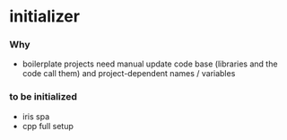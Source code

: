 initializer
===========
### Why
- boilerplate projects need manual update code base (libraries and the code call them) and project-dependent names / variables

### to be initialized
- iris spa
- cpp full setup